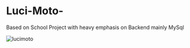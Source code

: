 # Luci-Moto-

Based on School Project with heavy emphasis on Backend mainly MySql

![lucimoto](https://github.com/user-attachments/assets/2a6e4676-030d-49d2-b3d7-e8cd01904b5f)
